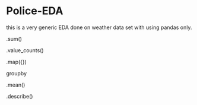 # Police-EDA
this is a very generic EDA done on weather data set with using pandas only.

.sum()

.value_counts()

.map({})

groupby

.mean()

.describe()


